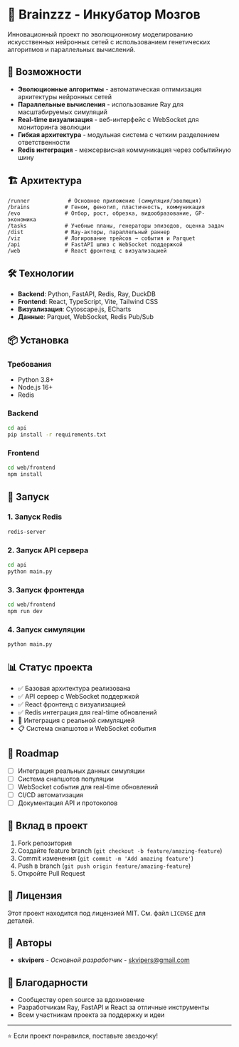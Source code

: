 # 🧠 Brainzzz - Инкубатор Мозгов

Инновационный проект по эволюционному моделированию искусственных нейронных сетей с использованием генетических алгоритмов и параллельных вычислений.

## 🚀 Возможности

- **Эволюционные алгоритмы** - автоматическая оптимизация архитектуры нейронных сетей
- **Параллельные вычисления** - использование Ray для масштабируемых симуляций
- **Real-time визуализация** - веб-интерфейс с WebSocket для мониторинга эволюции
- **Гибкая архитектура** - модульная система с четким разделением ответственности
- **Redis интеграция** - межсервисная коммуникация через событийную шину

## 🏗️ Архитектура

```
/runner            # Основное приложение (симуляция/эволюция)
/brains           # Геном, фенотип, пластичность, коммуникация
/evo              # Отбор, рост, обрезка, видообразование, GP-экономика
/tasks            # Учебные планы, генераторы эпизодов, оценка задач
/dist             # Ray-акторы, параллельный раннер
/viz              # Логирование трейсов → события и Parquet
/api              # FastAPI шлюз с WebSocket поддержкой
/web              # React фронтенд с визуализацией
```

## 🛠️ Технологии

- **Backend**: Python, FastAPI, Redis, Ray, DuckDB
- **Frontend**: React, TypeScript, Vite, Tailwind CSS
- **Визуализация**: Cytoscape.js, ECharts
- **Данные**: Parquet, WebSocket, Redis Pub/Sub

## 📦 Установка

### Требования
- Python 3.8+
- Node.js 16+
- Redis

### Backend
```bash
cd api
pip install -r requirements.txt
```

### Frontend
```bash
cd web/frontend
npm install
```

## 🚀 Запуск

### 1. Запуск Redis
```bash
redis-server
```

### 2. Запуск API сервера
```bash
cd api
python main.py
```

### 3. Запуск фронтенда
```bash
cd web/frontend
npm run dev
```

### 4. Запуск симуляции
```bash
python main.py
```

## 📊 Статус проекта

- ✅ Базовая архитектура реализована
- ✅ API сервер с WebSocket поддержкой
- ✅ React фронтенд с визуализацией
- ✅ Redis интеграция для real-time обновлений
- 🔄 Интеграция с реальной симуляцией
- 📋 Система снапшотов и WebSocket события

## 🎯 Roadmap

- [ ] Интеграция реальных данных симуляции
- [ ] Система снапшотов популяции
- [ ] WebSocket события для real-time обновлений
- [ ] CI/CD автоматизация
- [ ] Документация API и протоколов

## 🤝 Вклад в проект

1. Fork репозитория
2. Создайте feature branch (`git checkout -b feature/amazing-feature`)
3. Commit изменения (`git commit -m 'Add amazing feature'`)
4. Push в branch (`git push origin feature/amazing-feature`)
5. Откройте Pull Request

## 📝 Лицензия

Этот проект находится под лицензией MIT. См. файл `LICENSE` для деталей.

## 👥 Авторы

- **skvipers** - *Основной разработчик* - [skvipers@gmail.com](mailto:skvipers@gmail.com)

## 🙏 Благодарности

- Сообществу open source за вдохновение
- Разработчикам Ray, FastAPI и React за отличные инструменты
- Всем участникам проекта за поддержку и идеи

---

⭐ Если проект понравился, поставьте звездочку!

